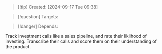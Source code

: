 
>[!tip] Created: [2024-09-17 Tue 09:38]

>[!question] Targets: 

>[!danger] Depends: 

Track investment calls like a sales pipeline, and rate their liklihood of investing.  Transcribe their calls and score them on their understanding of the product.